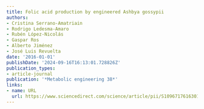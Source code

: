 ```yaml
---
title: Folic acid production by engineered Ashbya gossypii
authors:
- Cristina Serrano-Amatriain
- Rodrigo Ledesma-Amaro
- Rubén López-Nicolás
- Gaspar Ros
- Alberto Jiménez
- José Luis Revuelta
date: '2016-01-01'
publishDate: '2024-09-16T16:13:01.728826Z'
publication_types:
- article-journal
publication: '*Metabolic engineering 38*'
links:
- name: URL
  url: https://www.sciencedirect.com/science/article/pii/S1096717616301938
---
```

